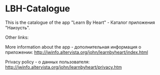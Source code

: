 # LBH-Catalogue
This is the catalogue of the app "Learn By Heart" - Каталог приложения "Наизусть".

Other links:

More information about the app - дополнительная информация о приложении:
http://jwinfo.altervista.org/john/learnbyheart/index.html

Privacy policy - о данных пользователя:
http://jwinfo.altervista.org/john/learnbyheart/privacy.htm

